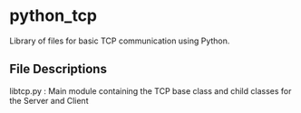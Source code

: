 # python_tcp
Library of files for basic TCP communication using Python.

## File Descriptions
libtcp.py : Main module containing the TCP base class and child classes for the Server and Client

